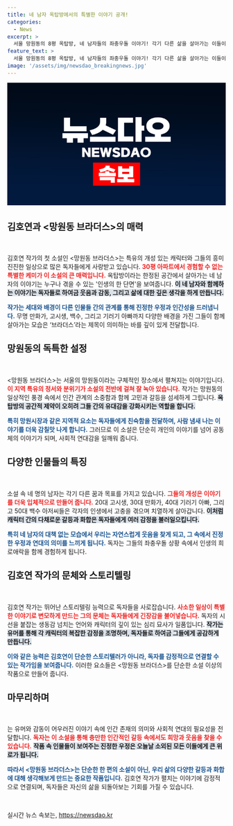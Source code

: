 ```yaml
---
title: 네 남자 옥탑방에서의 특별한 이야기 공개!
categories:
  - News
excerpt: >
  서울 망원동의 8평 옥탑방, 네 남자들의 좌충우돌 이야기! 각기 다른 삶을 살아가는 이들이 뭉쳐 만들어내는 따뜻한 유대감과 유머스러운 소동이 엮인 <망원동 브라더스>. 이 소설은 고독한 현대인들에게 진정한 연결의 의미를 일깨운다.
feature_text: >
  서울 망원동의 8평 옥탑방, 네 남자들의 좌충우돌 이야기! 각기 다른 삶을 살아가는 이들이 뭉쳐 만들어내는 따뜻한 유대감과 유머스러운 소동이 엮인 <망원동 브라더스>. 이 소설은 고독한 현대인들에게 진정한 연결의 의미를 일깨운다.
image: '/assets/img/newsdao_breakingnews.jpg'
---
```


<p><img src="/assets/img/newsdao_breakingnews.jpg" alt="flaretime 속보" /></p>

<h2 data-ke-size="size26">김호연과 <망원동 브라더스>의 매력</h2>

<p data-ke-size="size16">&nbsp;</p>

<p>김호연 작가의 첫 소설인 &lt;망원동 브라더스&gt;는 특유의 개성 있는 캐릭터와 그들의 흥미진진한 일상으로 많은 독자들에게 사랑받고 있습니다. <b><span style="color: #ee2323;">30평 아파트에서 경험할 수 없는 특별한 케미가 이 소설의 큰 매력입니다.</span></b> 옥탑방이라는 한정된 공간에서 살아가는 네 남자의 이야기는 누구나 겪을 수 있는 '인생의 한 단면'을 보여줍니다. <b><span style="background-color: #21538527;">이 네 남자와 함께하는 이야기는 독자들로 하여금 웃음과 감동, 그리고 삶에 대한 깊은 생각을 하게 만듭니다.</span></b> </p>

<p><b><span style="color: #1a5490;">작가는 세대와 배경이 다른 인물들 간의 관계를 통해 진정한 우정과 인간성을 드러냅니다.</span></b> 무명 만화가, 고시생, 백수, 그리고 기러기 아빠까지 다양한 배경을 가진 그들이 함께 살아가는 모습은 ‘브라더스’라는 제목이 의미하는 바를 깊이 있게 전달합니다.</p>

<h2 data-ke-size="size26">망원동의 독특한 설정</h2>

<p data-ke-size="size16">&nbsp;</p>

<p>&lt;망원동 브라더스&gt;는 서울의 망원동이라는 구체적인 장소에서 펼쳐지는 이야기입니다. <b><span style="color: #ee2323;">이 지역 특유의 정서와 분위기가 소설의 전반에 걸쳐 잘 녹아 있습니다.</span></b> 작가는 망원동의 일상적인 풍경 속에서 인간 관계의 소중함과 함께 고민과 갈등을 섬세하게 그립니다. <b><span style="background-color: #21538527;">옥탑방의 공간적 제약이 오히려 그들 간의 유대감을 강화시키는 역할을 합니다.</span></b> </p>

<p><b><span style="color: #1a5490;">특히 망원시장과 같은 지역적 요소는 독자들에게 친숙함을 전달하며, 사람 냄새 나는 이야기를 더욱 감칠맛 나게 합니다.</span></b> 그러므로 이 소설은 단순히 개인의 이야기를 넘어 공동체의 이야기가 되며, 사회적 연대감을 일깨워 줍니다.</p>

<h2 data-ke-size="size26">다양한 인물들의 특징</h2>

<p data-ke-size="size16">&nbsp;</p>

<p>소설 속 네 명의 남자는 각기 다른 꿈과 목표를 가지고 있습니다. <b><span style="color: #ee2323;">그들의 개성은 이야기를 더욱 입체적으로 만들어 줍니다.</span></b> 20대 고시생, 30대 만화가, 40대 기러기 아빠, 그리고 50대 백수 아저씨들은 각자의 인생에서 고충을 겪으며 치열하게 살아갑니다. <b><span style="background-color: #21538527;">이처럼 캐릭터 간의 다채로운 갈등과 화합은 독자들에게 여러 감정을 불러일으킵니다.</span></b> </p>

<p><b><span style="color: #1a5490;">특히 네 남자의 대책 없는 모습에서 우리는 자연스럽게 웃음을 찾게 되고, 그 속에서 진정한 우정과 연대의 의미를 느끼게 됩니다.</span></b> 독자는 그들의 좌충우돌 상황 속에서 인생의 희로애락을 함께 경험하게 됩니다.</p>

<h2 data-ke-size="size26">김호연 작가의 문체와 스토리텔링</h2>

<p data-ke-size="size16">&nbsp;</p>

<p>김호연 작가는 뛰어난 스토리텔링 능력으로 독자들을 사로잡습니다. <b><span style="color: #ee2323;">사소한 일상이 특별한 이야기로 변모하게 만드는 그의 문체는 독자들에게 긴장감을 불어넣습니다.</span></b> 독자의 시선을 붙잡는 생동감 넘치는 언어와 캐릭터의 깊이 있는 심리 묘사가 일품입니다. <b><span style="background-color: #21538527;">작가는 유머를 통해 각 캐릭터의 복잡한 감정을 조명하며, 독자들로 하여금 그들에게 공감하게 만듭니다.</span></b></p>

<p><b><span style="color: #1a5490;">이와 같은 능력은 김호연이 단순한 스토리텔러가 아니라, 독자를 감정적으로 연결할 수 있는 작가임을 보여줍니다.</span></b> 이러한 요소들은 &lt;망원동 브라더스&gt;를 단순한 소설 이상의 작품으로 만들어 줍니다.</p>

<h2 data-ke-size="size26">마무리하며</h2>

<p data-ke-size="size16">&nbsp;</p>

<p><mangwon-dong-brothers>는 유머와 감동이 어우러진 이야기 속에 인간 존재의 의미와 사회적 연대의 필요성을 전달합니다. <b><span style="color: #ee2323;">독자는 이 소설을 통해 충만한 인간적인 갈등 속에서도 희망과 웃음을 찾을 수 있습니다.</span></b> <b><span style="background-color: #21538527;">작품 속 인물들이 보여주는 진정한 우정은 오늘날 소외된 모든 이들에게 큰 위로가 됩니다.</span></b></p>

<p><b><span style="color: #1a5490;">따라서 &lt;망원동 브라더스&gt;는 단순한 한 편의 소설이 아닌, 우리 삶의 다양한 갈등과 화합에 대해 생각해보게 만드는 중요한 작품입니다.</span></b> 김호연 작가가 펼치는 이야기에 감정적으로 연결되며, 독자들은 자신의 삶을 되돌아보는 기회를 가질 수 있습니다. </p>

<p data-ke-size="size16">&nbsp;</p>
실시간 뉴스 속보는, <a href="https://newsdao.kr" rel="dofollow">https://newsdao.kr</a>


